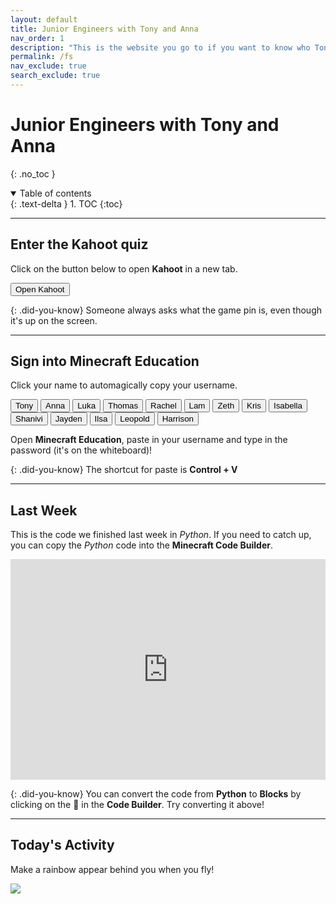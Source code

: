 ```yaml
---
layout: default
title: Junior Engineers with Tony and Anna
nav_order: 1
description: "This is the website you go to if you want to know who Tony Le is." 
permalink: /fs
nav_exclude: true
search_exclude: true
---
```


# Junior Engineers with Tony and Anna
{: .no_toc }

<details open markdown="block">
  <summary>
    Table of contents
  </summary>
  {: .text-delta }
1. TOC
{:toc}
</details>

---

## Enter the Kahoot quiz
Click on the button below to open **Kahoot** in a new tab.

<a href="https://kahoot.it" target="_blank"><button class="btn btn-purple">Open Kahoot</button></a>

{: .did-you-know}
Someone always asks what the game pin is, even though it's up on the screen.

---

## Sign into Minecraft Education
Click your name to automagically copy your username.

<div id="roll">
  <button class="btn mr-4 mb-4" id="instructor5">Tony</button>
  <button class="btn mr-4 mb-4" id="instructor5">Anna</button>
  <button class="btn mr-4 mb-4" id="junior32">Luka</button>
  <button class="btn mr-4 mb-4" id="junior33">Thomas</button>
  <button class="btn mr-4 mb-4" id="junior34">Rachel</button>
  <button class="btn mr-4 mb-4" id="junior35">Lam</button>
  <button class="btn mr-4 mb-4" id="junior36">Zeth</button>
  <button class="btn mr-4 mb-4" id="junior37">Kris</button>
  <button class="btn mr-4 mb-4" id="junior137">Isabella</button>
  <button class="btn mr-4 mb-4" id="junior138">Shanivi</button>
  <button class="btn mr-4 mb-4" id="junior139">Jayden</button>
  <button class="btn mr-4 mb-4" id="junior140">Ilsa</button>
  <button class="btn mr-4 mb-4" id="junior141">Leopold</button>
  <button class="btn mr-4 mb-4" id="junior142">Harrison</button>
  <!--
  <button class="btn mr-4 mb-4" id="junior143">Spare 1</button>
  <button class="btn mr-4 mb-4" id="junior144">Spare 2</button>
  <button class="btn mr-4 mb-4" id="junior145">Spare 3</button>
  <button class="btn mr-4 mb-4" id="junior146">Spare 4</button>
  -->
</div>

Open **Minecraft Education**, paste in your username and type in the password (it's on the whiteboard)!

{: .did-you-know}
The shortcut for paste is **Control + V**

---

## Last Week
This is the code we finished last week in *Python*. If you need to catch up, you can copy the *Python* code into the **Minecraft Code Builder**.

<div style="position:relative;height:0;padding-bottom:70%;overflow:hidden;"><iframe style="position:absolute;top:0;left:0;width:100%;height:100%;" src="https://minecraft.makecode.com/#pub:_YfceRR7qvKDW" frameborder="0" sandbox="allow-popups allow-forms allow-scripts allow-same-origin"></iframe></div>

{: .did-you-know}
You can convert the code from **Python** to **Blocks** by clicking on the 🧩 in the **Code Builder**. Try converting it above!

---

## Today's Activity
Make a rainbow appear behind you when you fly!

![](https://upload.wikimedia.org/wikipedia/en/e/ed/Nyan_cat_250px_frame.PNG)

<script>
  const sortList = list => [...list].sort((a, b) => {
    const A = a.textContent, B = b.textContent;
    return (A < B) ? -1 : (A > B) ? 1 : 0;
  });

  window.addEventListener("load", function() {
    const ul = document.getElementById("roll");
    const list = ul.querySelectorAll("button");
    ul.append(...sortList(list));
  });
</script>
<script>
  var domain = "@jnreng.onmicrosoft.com";
  var roll = document.getElementById("roll");
  roll.addEventListener("click", function(event) {
    if (event.target.nodeName == "BUTTON") {
      var button = event.target;
      navigator.clipboard.writeText(button.id + domain);
      for (let i = 0; i < roll.children.length; i++) {
        let student = roll.children[i];
        student.classList.remove("btn-purple");
      };
      button.classList.add("btn-purple");
    };
  });
</script>

